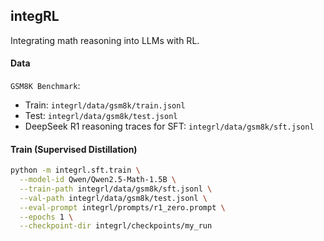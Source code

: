 ## integRL

Integrating math reasoning into LLMs with RL.

#### Data
``GSM8K Benchmark``:
- Train: `integrl/data/gsm8k/train.jsonl`
- Test: `integrl/data/gsm8k/test.jsonl`
- DeepSeek R1 reasoning traces for SFT: `integrl/data/gsm8k/sft.jsonl`

#### Train (Supervised Distillation)
```bash
python -m integrl.sft.train \
  --model-id Qwen/Qwen2.5-Math-1.5B \
  --train-path integrl/data/gsm8k/sft.jsonl \
  --val-path integrl/data/gsm8k/test.jsonl \
  --eval-prompt integrl/prompts/r1_zero.prompt \
  --epochs 1 \
  --checkpoint-dir integrl/checkpoints/my_run
```
